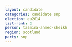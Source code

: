 ```yaml
---
layout: candidate
categories: candidate snp
election: eu2014
list-rank: 2
person: tasmina-ahmed-sheikh
region: scotland
party: snp
---
```


